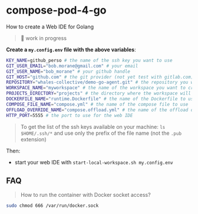 # compose-pod-4-go

How to create a Web IDE for Golang
> 🚧 work in progress

**Create a `my.config.env` file with the above variables**:
```bash
KEY_NAME=github_perso # the name of the ssh key you want to use
GIT_USER_EMAIL="bob.morane@gmail.com" # your email
GIT_USER_NAME="bob_morane" # your github handle
GIT_HOST="github.com" # the git provider (not yet test with gitlab.com)
REPOSITORY="whales-collective/demo-go-agent.git" # the repository you want to clone
WORKSPACE_NAME="myworkspace" # the name of the workspace you want to create
PROJECTS_DIRECTORY="projects" # the directory where the workspace will be created
DOCKERFILE_NAME="runtime.Dockerfile" # the name of the Dockerfile to use
COMPOSE_FILE_NAME="compose.yml" # the name of the compose file to use
OFFLOAD_OVERRIDE_NAME="compose.offload.yml" # the name of the offload override file to use
HTTP_PORT=5555 # the port to use for the web IDE
```
> To get the list of the ssh keys available on your machine: `ls $HOME/.ssh/*` and use only the prefix of the file name (not the `.pub` extension)

Then:
- start your web IDE with `start-local-workspace.sh my.config.env`

## FAQ

> How to run the container with Docker socket access?
```bash
sudo chmod 666 /var/run/docker.sock
```